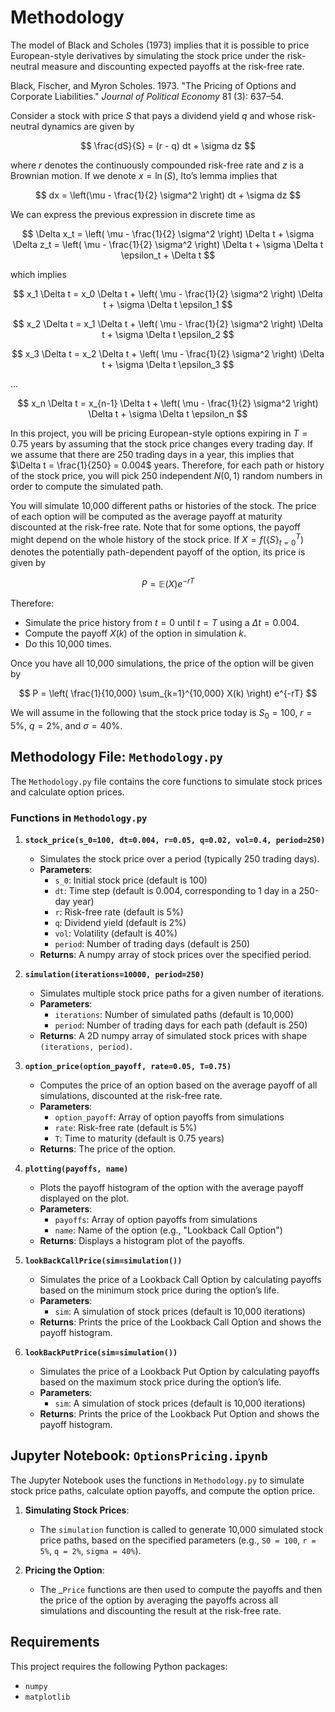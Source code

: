 # Methodology

The model of Black and Scholes (1973) implies that it is possible to price European-style derivatives by simulating the stock price under the risk-neutral measure and discounting expected payoffs at the risk-free rate.

Black, Fischer, and Myron Scholes. 1973. "The Pricing of Options and Corporate Liabilities." *Journal of Political Economy* 81 (3): 637–54.

Consider a stock with price $S$ that pays a dividend yield $q$ and whose risk-neutral dynamics are given by

$$
\frac{dS}{S} = (r - q) dt + \sigma dz
$$

where $r$ denotes the continuously compounded risk-free rate and $z$ is a Brownian motion. If we denote $x = \ln(S)$, Ito’s lemma implies that

$$
dx = \left(\mu - \frac{1}{2} \sigma^2 \right) dt + \sigma dz
$$

We can express the previous expression in discrete time as

$$
\Delta x_t = \left( \mu - \frac{1}{2} \sigma^2 \right) \Delta t + \sigma \Delta z_t = \left( \mu - \frac{1}{2} \sigma^2 \right) \Delta t + \sigma \Delta t \epsilon_t + \Delta t
$$

which implies

$$
x_1 \Delta t = x_0 \Delta t + \left( \mu - \frac{1}{2} \sigma^2 \right) \Delta t + \sigma \Delta t \epsilon_1
$$

$$
x_2 \Delta t = x_1 \Delta t + \left( \mu - \frac{1}{2} \sigma^2 \right) \Delta t + \sigma \Delta t \epsilon_2
$$

$$
x_3 \Delta t = x_2 \Delta t + \left( \mu - \frac{1}{2} \sigma^2 \right) \Delta t + \sigma \Delta t \epsilon_3
$$

...

$$
x_n \Delta t = x_{n-1} \Delta t + \left( \mu - \frac{1}{2} \sigma^2 \right) \Delta t + \sigma \Delta t \epsilon_n
$$

In this project, you will be pricing European-style options expiring in $T = 0.75$ years by assuming that the stock price changes every trading day. If we assume that there are 250 trading days in a year, this implies that $\Delta t = \frac{1}{250} = 0.004$ years. Therefore, for each path or history of the stock price, you will pick 250 independent $N(0,1)$ random numbers in order to compute the simulated path.

You will simulate 10,000 different paths or histories of the stock. The price of each option will be computed as the average payoff at maturity discounted at the risk-free rate. Note that for some options, the payoff might depend on the whole history of the stock price. If $X = f(\{ S \}_{t=0}^{T})$ denotes the potentially path-dependent payoff of the option, its price is given by

$$
P = \mathbb{E}(X) e^{-rT}
$$

Therefore:

- Simulate the price history from $t = 0$ until $t = T$ using a $\Delta t = 0.004$.
- Compute the payoff $X(k)$ of the option in simulation $k$.
- Do this 10,000 times.

Once you have all 10,000 simulations, the price of the option will be given by

$$
P = \left( \frac{1}{10,000} \sum_{k=1}^{10,000} X(k) \right) e^{-rT}
$$

We will assume in the following that the stock price today is $S_0 = 100$, $r = 5\%$, $q = 2\%$, and $\sigma = 40\%$.


## Methodology File: `Methodology.py`

The `Methodology.py` file contains the core functions to simulate stock prices and calculate option prices.

### Functions in `Methodology.py`

1. **`stock_price(s_0=100, dt=0.004, r=0.05, q=0.02, vol=0.4, period=250)`**
   - Simulates the stock price over a period (typically 250 trading days).
   - **Parameters**:
     - `s_0`: Initial stock price (default is 100)
     - `dt`: Time step (default is 0.004, corresponding to 1 day in a 250-day year)
     - `r`: Risk-free rate (default is 5%)
     - `q`: Dividend yield (default is 2%)
     - `vol`: Volatility (default is 40%)
     - `period`: Number of trading days (default is 250)
   - **Returns**: A numpy array of stock prices over the specified period.

2. **`simulation(iterations=10000, period=250)`**
   - Simulates multiple stock price paths for a given number of iterations.
   - **Parameters**:
     - `iterations`: Number of simulated paths (default is 10,000)
     - `period`: Number of trading days for each path (default is 250)
   - **Returns**: A 2D numpy array of simulated stock prices with shape `(iterations, period)`.

3. **`option_price(option_payoff, rate=0.05, T=0.75)`**
   - Computes the price of an option based on the average payoff of all simulations, discounted at the risk-free rate.
   - **Parameters**:
     - `option_payoff`: Array of option payoffs from simulations
     - `rate`: Risk-free rate (default is 5%)
     - `T`: Time to maturity (default is 0.75 years)
   - **Returns**: The price of the option.

4. **`plotting(payoffs, name)`**
   - Plots the payoff histogram of the option with the average payoff displayed on the plot.
   - **Parameters**:
     - `payoffs`: Array of option payoffs from simulations
     - `name`: Name of the option (e.g., "Lookback Call Option")
   - **Returns**: Displays a histogram plot of the payoffs.

5. **`lookBackCallPrice(sim=simulation())`**
   - Simulates the price of a Lookback Call Option by calculating payoffs based on the minimum stock price during the option’s life.
   - **Parameters**:
     - `sim`: A simulation of stock prices (default is 10,000 iterations)
   - **Returns**: Prints the price of the Lookback Call Option and shows the payoff histogram.

6. **`lookBackPutPrice(sim=simulation())`**
   - Simulates the price of a Lookback Put Option by calculating payoffs based on the maximum stock price during the option’s life.
   - **Parameters**:
     - `sim`: A simulation of stock prices (default is 10,000 iterations)
   - **Returns**: Prints the price of the Lookback Put Option and shows the payoff histogram.

## Jupyter Notebook: `OptionsPricing.ipynb`

The Jupyter Notebook uses the functions in `Methodology.py` to simulate stock price paths, calculate option payoffs, and compute the option price.

1. **Simulating Stock Prices**:
   - The `simulation` function is called to generate 10,000 simulated stock price paths, based on the specified parameters (e.g., `S0 = 100`, `r = 5%`, `q = 2%`, `sigma = 40%`).

2. **Pricing the Option**:
   - The _`Price` functions are then used to compute the payoffs and then the price of the option by averaging the payoffs across all simulations and discounting the result at the risk-free rate.

## Requirements

This project requires the following Python packages:

- `numpy`
- `matplotlib`


